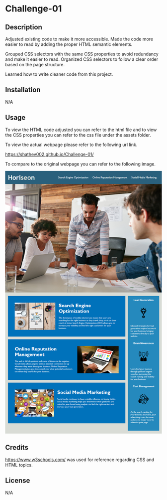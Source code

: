 # Challenge-01

## Description

Adjusted existing code to make it more accessible. Made the code more easier to read by adding the proper HTML semantic elements. 

Grouped CSS selectors with the same CSS properties to avoid redundancy and make it easier to read. Organized CSS selectors to follow a clear order based on the page structure. 

Learned how to write cleaner code from this project. 

## Installation

N/A

## Usage

To view the HTML code adjusted you can refer to the html file and to view the CSS properties 
you can refer to the css file under the assets folder. 

To view the actual webpage please refer to the following url link.

https://shathev002.github.io/Challenge-01/

To compare to the original webpage you can refer to the following image. 

![alt text](Assets/01-html-css-git-homework-demo.png)

## Credits

https://www.w3schools.com/ was used for reference regarding CSS and HTML topics. 

## License

N/A